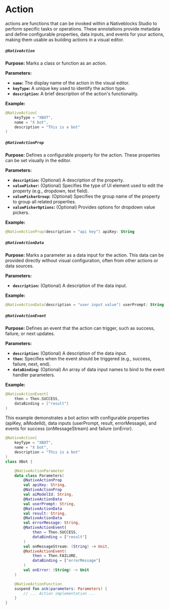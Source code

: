 # Action

actions are functions that can be invoked within a Nativeblocks Studio to perform specific tasks or operations. These
annotations provide metadata and define configurable properties, data inputs, and events for your actions, making them
usable as building actions in a visual editor.

##### `@NativeAction`

**Purpose:** Marks a class or function as an action.

**Parameters:**

* **`name`:** The display name of the action in the visual editor.
* **`keyType`:** A unique key used to identify the action type.
* **`description`:** A brief description of the action's functionality.

**Example:**

```kotlin
@NativeAction(
    keyType = "XBOT",
    name = "X bot",
    description = "This is a bot"
)
```

##### `@NativeActionProp`

**Purpose:** Defines a configurable property for the action. These properties can be set visually in the editor.

**Parameters:**

* **`description`:** (Optional) A description of the property.
* **`valuePicker`:** (Optional) Specifies the type of UI element used to edit the property (e.g., dropdown, text field).
* **`valuePickerGroup`:** (Optional) Specifies the group name of the property to group all related properties.
* **`valuePickerOptions`:** (Optional) Provides options for dropdown value pickers.

**Example:**

```kotlin
@NativeActionProp(description = "api key") apiKey: String
```

##### `@NativeActionData`

**Purpose:** Marks a parameter as a data input for the action. This data can be provided directly without visual
configuration, often from other actions or data sources.

**Parameters:**

* **`description`:** (Optional) A description of the data input.

**Example:**

```kotlin
@NativeActionData(description = "user input value") userPrompt: String
```

##### `@NativeActionEvent`

**Purpose:** Defines an event that the action can trigger, such as success, failure, or next updates.

**Parameters:**

* **`description`:** (Optional) A description of the data input.
* **`then`:** Specifies when the event should be triggered (e.g., success, failure, next, end).
* **`dataBinding`:** (Optional) An array of data input names to bind to the event handler parameters.

**Example:**

```kotlin
@NativeActionEvent(
    then = Then.SUCCESS,
    dataBinding = ["result"]
)
```

This example demonstrates a bot action with configurable properties (apiKey, aiModelId), data inputs (userPrompt,
result, errorMessage), and events for success (onMessageStream) and failure (onError).

```kotlin
@NativeAction(
    keyType = "XBOT",
    name = "X bot",
    description = "This is a bot"
)
class XBot {

    @NativeActionParameter
    data class Parameters(
        @NativeActionProp
        val apiKey: String,
        @NativeActionProp
        val aiModelId: String,
        @NativeActionData
        val userPrompt: String,
        @NativeActionData
        val result: String,
        @NativeActionData
        val errorMessage: String,
        @NativeActionEvent(
            then = Then.SUCCESS,
            dataBinding = ["result"]
        )
        val onMessageStream: (String) -> Unit,
        @NativeActionEvent(
            then = Then.FAILURE,
            dataBinding = ["errorMessage"]
        )
        val onError: (String) -> Unit
    )

    @NativeActionFunction
    suspend fun ask(parameters: Parameters) {
        // ... Action implementation ...
    }
}
```